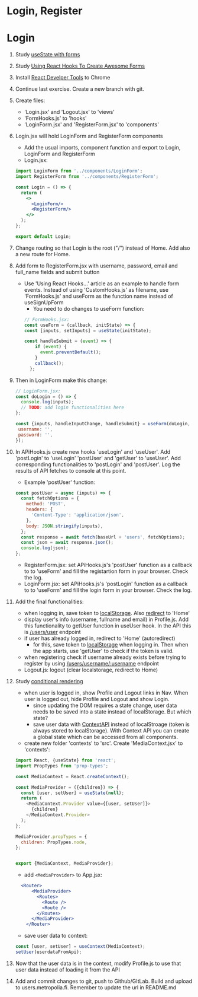 # Login, Register

# Login

1. Study [useState with forms](https://www.youtube.com/watch?v=R7T5GQLxRD4)
1. Study [Using React Hooks To Create Awesome Forms](https://medium.com/@geeky_writer_/using-react-hooks-to-create-awesome-forms-6f846a4ce57)
1. Install [React Develper Tools](https://chrome.google.com/webstore/detail/react-developer-tools/fmkadmapgofadopljbjfkapdkoienihi) to Chrome
1. Continue last exercise. Create a new branch with git.
1. Create files:
    * 'Login.jsx' and 'Logout.jsx' to 'views' 
    * 'FormHooks.js' to 'hooks' 
    * 'LoginForm.jsx' and 'RegisterForm.jsx' to 'components'
1. Login.jsx will hold LoginForm and RegisterForm components
    * Add the usual imports, component function and export to Login, LoginForm and RegisterForm
    * Login.jsx:
    ```jsx harmony
    import LoginForm from '../components/LoginForm';
    import RegisterForm from '../components/RegisterForm';
    
    const Login = () => {
      return (
        <>
          <LoginForm/>
          <RegisterForm/>
        </>
      );
    };
    
    export default Login;
   ```
1. Change routing so that Login is the root ("/") instead of Home. Add also a new route for Home.
1. Add form to RegisterForm.jsx with username, password, email and full_name fields and submit button
    * Use 'Using React Hooks...' article as an example to handle form events. Instead of using 'CustomHooks.js' as filename, use 'FormHooks.js' and useForm as the function name instead of useSignUpForm
       * You need to do changes to useForm function:
        ```javascript
        // FormHooks.jsx:
      const useForm = (callback, initState) => {
        const [inputs, setInputs] = useState(initState);
        
        const handleSubmit = (event) => {
            if (event) {
              event.preventDefault();
            }
            callback();
          };
        ```
1. Then in LoginForm make this change:
   ```javascript
   // LoginForm.jsx:
   const doLogin = () => {
     console.log(inputs);
     // TODO: add login functionalities here
   };
   
   const {inputs, handleInputChange, handleSubmit} = useForm(doLogin, {
    username: '',
    password: '',
   });

   ```
    
1. In APiHooks.js create new hooks 'useLogin' and 'useUser'. Add 'postLogin' to 'useLogin' 'postUser' and 'getUser' to 'useUser'. Add corresponding functionalities to 'postLogin' and 'postUser'. Log the results of API fetches to console at this point.
    * Example 'postUser' function:
    ```javascript
    const postUser = async (inputs) => {
      const fetchOptions = {
        method: 'POST',
        headers: {
          'Content-Type': 'application/json',
        },
        body: JSON.stringify(inputs),
      };
      const response = await fetch(baseUrl + 'users', fetchOptions);
      const json = await response.json();
      console.log(json);
    };
    ```
    * RegisterForm.jsx: set APiHooks.js's 'postUser' function as a callback to to 'useForm' and fill the registartion form in your browser. Check the log.
    * LoginForm.jsx: set APiHooks.js's 'postLogin' function as a callback to to 'useForm' and fill the login form in your browser. Check the log.
1. Add the final functionalities:
    * when logging in, save token to [localStorage](https://developer.mozilla.org/en-US/docs/Web/API/Window/localStorage). Also [redirect](https://tylermcginnis.com/react-router-programmatically-navigate/) to 'Home'
    * display user's info (username, fullname and email) in Profile.js. Add this functionality to getUser function in useUser hook. In the API this is [/users/user](http://media.mw.metropolia.fi/wbma/docs/#api-User-GetCurrentUser) endpoint
    * if user has already logged in, redirect to 'Home' (autoredirect)
        * for this, save token to [localStorage](https://developer.mozilla.org/en-US/docs/Web/API/Window/localStorage) when logging in. Then when the app starts, use 'getUser' to check if the token is valid. 
    * when registering check if username already exists before trying to register by using [/users/username/:username](https://media.mw.metropolia.fi/wbma/docs/#api-User-CheckUserName) endpoint
    * Logout.js: logout (clear localstorage, redirect to Home)
1. Study [conditional rendering](https://reactjs.org/docs/conditional-rendering.html)
    * when user is logged in, show Profile and Logout links in Nav. When user is logged out, hide Profile and Logout and show Login.
      * since updating the DOM requires a state change, user data needs to be saved into a state instead of localStorage. But which state?
      * save user data with [ContextAPI](https://upmostly.com/tutorials/how-to-use-the-usecontext-hook-in-react) instead of localStroage (token is always stored to localStorage). With Context API you can create a global state which can be accessed from all components.
    * create new folder 'contexts' to 'src'. Create 'MediaContext.jsx' to 'contexts':
    ```javascript
    import React, {useState} from 'react';
    import PropTypes from 'prop-types';
    
    const MediaContext = React.createContext();
    
    const MediaProvider = ({children}) => {
      const [user, setUser] = useState(null);
      return (
        <MediaContext.Provider value={[user, setUser]}>
          {children}
        </MediaContext.Provider>
      );
    };
    
    MediaProvider.propTypes = {
      children: PropTypes.node,
    };
    
    
    export {MediaContext, MediaProvider};

    ```
    * add `<MediaProvider>` to App.jsx:
    ```jsx harmony
      <Router>
          <MediaProvider>
            <Routes>
              <Route />
              <Route />
            </Routes>
          </MediaProvider>
        </Router>
    ```
   * save user data to context:
   ```javascript
   const [user, setUser] = useContext(MediaContext);
   setUser(userdataFromApi); 
   ```
1. Now that the user data is in the context, modify Profile.js to use that user data instead of loading it from the API
1. Add and commit changes to git, push to Github/GItLab. Build and upload to users.metropolia.fi. Remember to update the url in README.md

